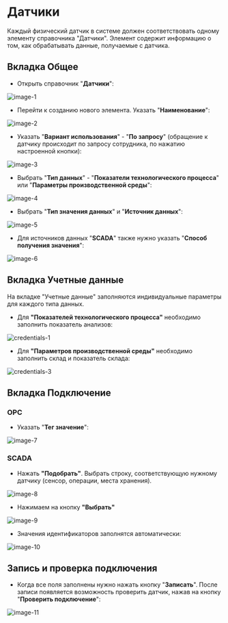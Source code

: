 # Датчики

Каждый физический датчик в системе должен соответствовать одному элементу справочника "Датчики". Элемент содержит информацию о том, как обрабатывать данные, получаемые с датчика.


## Вкладка Общее

- Открыть справочник "**Датчики**":

![image-1](Sensors.assets/image-1.png)

- Перейти к созданию нового элемента. Указать "**Наименование**":

![image-2](Sensors.assets/image-2.png)

- Указать "**Вариант использования**" - "**По запросу**" (обращение к датчику происходит по запросу сотрудника, по нажатию настроенной кнопки):

![image-3](Sensors.assets/image-3.png)

- Выбрать "**Тип данных**" - "**Показатели технологического процесса**" или "**Параметры производственной среды**":
 
![image-4](Sensors.assets/image-4.png)

- Выбрать "**Тип значения данных**" и "**Источник данных**":
 
![image-5](Sensors.assets/image-5.png)

- Для источников данных "**SCADA**" также нужно указать "**Способ получения значения**":
 
![image-6](Sensors.assets/image-6.png)

## Вкладка Учетные данные

На вкладке "Учетные данные" заполняются индивидуальные параметры для каждого типа данных.

- Для **"Показателей технологического процесса"** необходимо заполнить показатель анализов:

![credentials-1](Sensors.assets/credentials-1.png)

- Для **"Параметров производственной среды"** необходимо заполнить склад и показатель склада:

![credentials-3](Sensors.assets/credentials-3.png)

## Вкладка Подключение

### OPC

- Указать "**Тег значение**":

![image-7](Sensors.assets/image-7.png)

### SCADA

- Нажать **"Подобрать"**. Выбрать строку, соответствующую нужному датчику (сенсор, операции, места хранения).

![image-8](Sensors.assets/image-8.png)

- Нажимаем на кнопку **"Выбрать"**

![image-9](Sensors.assets/image-9.png)

- Значения идентификаторов заполнятся автоматически:

![image-10](Sensors.assets/image-10.png)

## Запись и проверка подключения

- Когда все поля заполнены нужно нажать кнопку "**Записать**". После записи появляется возможность проверить датчик, нажав на кнопку "**Проверить подключение**":

![image-11](Sensors.assets/image-11.png)